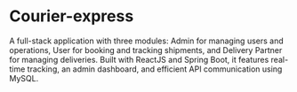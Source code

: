 # Courier-express
A full-stack application with three modules: Admin for managing users and operations, User for booking and tracking shipments, and Delivery Partner for managing deliveries. Built with ReactJS and Spring Boot, it features real-time tracking, an admin dashboard, and efficient API communication using MySQL.
